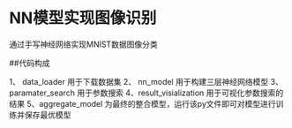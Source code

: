 # NN模型实现图像识别
通过手写神经网络实现MNIST数据图像分类

##代码构成

1、 data_loader 用于下载数据集
2、 nn_model 用于构建三层神经网络模型
3、paramater_search 用于参数搜索
4、result_visialization 用于可视化参数搜索的结果
5、aggregate_model 为最终的整合模型，运行该py文件即可对模型进行训练并保存最优模型


